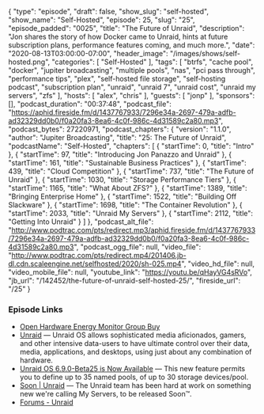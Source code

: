 {
  "type": "episode",
  "draft": false,
  "show_slug": "self-hosted",
  "show_name": "Self-Hosted",
  "episode": 25,
  "slug": "25",
  "episode_padded": "0025",
  "title": "The Future of Unraid",
  "description": "Jon shares the story of how Docker came to Unraid, hints at future subscription plans, performance features coming, and much more.",
  "date": "2020-08-13T03:00:00-07:00",
  "header_image": "/images/shows/self-hosted.png",
  "categories": [
    "Self-Hosted"
  ],
  "tags": [
    "btrfs",
    "cache pool",
    "docker",
    "jupiter broadcasting",
    "multiple pools",
    "nas",
    "pci pass through",
    "performance tips",
    "plex",
    "self-hosted file storage",
    "self-hosting podcast",
    "subscription plan",
    "unraid",
    "unraid 7",
    "unraid cost",
    "unraid my servers",
    "zfs"
  ],
  "hosts": [
    "alex",
    "chris"
  ],
  "guests": [
    "jonp"
  ],
  "sponsors": [],
  "podcast_duration": "00:37:48",
  "podcast_file": "https://aphid.fireside.fm/d/1437767933/7296e34a-2697-479a-adfb-ad32329dd0b0/f0a20fa3-8ea6-4c0f-986c-4d31589c2a80.mp3",
  "podcast_bytes": 27220971,
  "podcast_chapters": {
    "version": "1.1.0",
    "author": "Jupiter Broadcasting",
    "title": "25: The Future of Unraid",
    "podcastName": "Self-Hosted",
    "chapters": [
      {
        "startTime": 0,
        "title": "Intro"
      },
      {
        "startTime": 97,
        "title": "Introducing Jon Panazzo and Unraid"
      },
      {
        "startTime": 161,
        "title": "Sustainable Business Practices"
      },
      {
        "startTime": 439,
        "title": "Cloud Competition"
      },
      {
        "startTime": 737,
        "title": "The Future of Unraid"
      },
      {
        "startTime": 1030,
        "title": "Storage Performance Tiers"
      },
      {
        "startTime": 1165,
        "title": "What About ZFS?"
      },
      {
        "startTime": 1389,
        "title": "Bringing Enterprise Home"
      },
      {
        "startTime": 1522,
        "title": "Building Off Slackware"
      },
      {
        "startTime": 1698,
        "title": "The Container Revolution"
      },
      {
        "startTime": 2033,
        "title": "Unraid My Servers"
      },
      {
        "startTime": 2112,
        "title": "Getting Into Unraid"
      }
    ]
  },
  "podcast_alt_file": "http://www.podtrac.com/pts/redirect.mp3/aphid.fireside.fm/d/1437767933/7296e34a-2697-479a-adfb-ad32329dd0b0/f0a20fa3-8ea6-4c0f-986c-4d31589c2a80.mp3",
  "podcast_ogg_file": null,
  "video_file": "http://www.podtrac.com/pts/redirect.mp4/201406.jb-dl.cdn.scaleengine.net/selfhosted/2020/sh-025.mp4",
  "video_hd_file": null,
  "video_mobile_file": null,
  "youtube_link": "https://youtu.be/qHayVG4sRVo",
  "jb_url": "/142452/the-future-of-unraid-self-hosted-25/",
  "fireside_url": "/25"
}


### Episode Links

  * [Open Hardware Energy Monitor Group Buy](https://forms.gle/gxw1JYVJrKsDKFvL9 "Open Hardware Energy Monitor Group Buy")
  * [Unraid](https://unraid.net/ "Unraid") — Unraid OS allows sophisticated media aficionados, gamers, and other intensive data-users to have ultimate control over their data, media, applications, and desktops, using just about any combination of hardware.
  * [Unraid OS 6.9.0-Beta25 is Now Available](https://unraid.net/blog/unraid-6-9-beta25 "Unraid OS 6.9.0-Beta25 is Now Available") — This new feature permits you to define up to 35 named pools, of up to 30 storage devices/pool.
  * [Soon | Unraid](https://soon.unraid.net/ "Soon | Unraid") — The Unraid team has been hard at work on something new we're calling My Servers, to be released Soon™️.
  * [Forums - Unraid](https://forums.unraid.net/ "Forums - Unraid")


